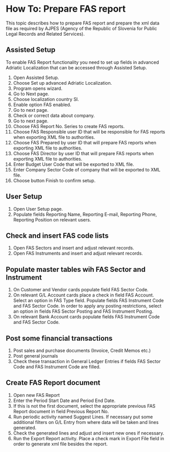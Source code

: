 # How To: Prepare FAS report

This topic describes how to prepare FAS report and prepare the xml data file as required by AJPES (Agency of the Republic of Slovenia for Public Legal Records and Related Services).

## Assisted Setup

To enable FAS Report functionality you need to set up fields in advanced Adriatic Localization that can be accessed through Assisted Setup.

1. Open Assisted Setup.
2. Choose Set up advanced Adriatic Localization.
3. Program opens wizard.
4. Go to Next page.
5. Choose localization country SI.
6. Enable option FAS enabled.
7. Go to next page.
8. Check or correct data about company.
9. Go to next page.
10. Choose FAS Report No. Series to create FAS reports.
11. Choose FAS Responsible user ID that will be responsible for FAS reports when exporting XML file to authorities.
12. Choose FAS Prepared by user ID that will prepare FAS reports when exporting XML file to authorities.
13. Choose FAS Director by user ID that will prepare FAS reports when exporting XML file to authorities.
14. Enter Budget User Code that will be exported to XML file.
15. Enter Company Sector Code of company that will be exported to XML file.
16. Choose button Finish to confirm setup.

## User Setup

1. Open User Setup page.
2. Populate fields Reporting Name, Reporting E-mail, Reporting Phone, Reporting Position on relevant users.

## Check and insert FAS code lists

1. Open FAS Sectors and insert and adjust relevant records.
2. Open FAS Instruments and insert and adjust relevant records.

## Populate master tables wih FAS Sector and Instrument

1. On Customer and Vendor cards populate field FAS Sector Code.
2. On relevant G/L Account cards place a check in field FAS Account. Select an option in FAS Type field. Populate fields FAS Instrument Code and FAS Sector Code. In order to apply any posting restrictions, select an option in fields FAS Sector Posting and FAS Instrument Posting.
3. On relevant Bank Account cards populate fields FAS Instrument Code and FAS Sector Code.

## Post some financial transactions

1. Post sales and purchase documents (Invoice, Credit Memos etc.)
2. Post general journals
3. Check these transaction in General Ledger Entries if fields FAS Sector Code and FAS Instrument Code are filled.

## Create FAS Report document

1. Open new FAS Report
2. Enter the Period Start Date and Period End Date.
3. If this is not the first document, select the appropriate previous FAS Report document in field Previous Report No.
4. Run periodic activity named Suggest Lines. If necessary put some additional filters on G/L Entry from where data will be taken and lines generated.
5. Check the generated lines and adjust and insert new ones if necessary.
6. Run the Export Report activity. Place a check mark in Export File field in order to generate xml file besides the report.